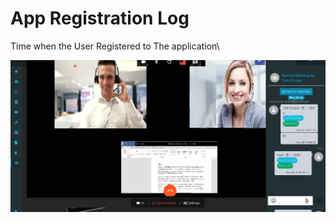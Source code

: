 # App Registration Log

Time when the User Registered to The application\

![](../../.gitbook/assets/image%20%28130%29.png)

